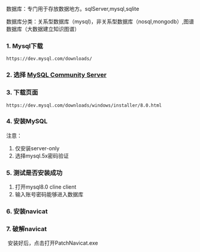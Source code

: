 数据库：专门用于存放数据地方。sqlServer,mysql,sqlite

数据库分类：关系型数据库（mysql)，非关系型数据库（nosql,mongodb）,图谱数据库（大数据建立知识图谱）



### 1. Mysql下载

```
https://dev.mysql.com/downloads/
```

### 2. 选择 [MySQL Community Server](https://dev.mysql.com/downloads/mysql/) 

### 3. 下载页面

```
https://dev.mysql.com/downloads/windows/installer/8.0.html
```



### 4. 安装MySQL

注意：

1. 仅安装server-only
2. 选择mysql.5x密码验证

### 5. 测试是否安装成功

1. 打开mysql8.0 cline client
2. 输入账号密码能够进入数据库

### 6. 安装navicat

### 7. 破解navicat

​	安装好后，点击打开PatchNavicat.exe





